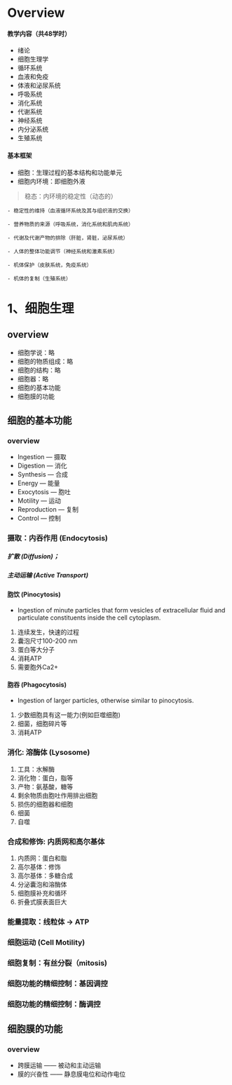 # Overview

#### 教学内容（共48学时）
- 绪论
- 细胞⽣理学
- 循环系统
- ⾎液和免疫
- 体液和泌尿系统
- 呼吸系统
- 消化系统
- 代谢系统
- 神经系统
- 内分泌系统
- ⽣殖系统

#### 基本框架
- 细胞：⽣理过程的基本结构和功能单元
- 细胞内环境：即细胞外液
> 稳态：内环境的稳定性（动态的）
    
    - 稳定性的维持（⾎液循环系统及其与组织液的交换）
    
    - 营养物质的来源（呼吸系统，消化系统和肌⾁系统）
    
    - 代谢及代谢产物的排除（肝脏，肾脏，泌尿系统）
    
    - ⼈体的整体功能调节（神经系统和激素系统）
    
    - 机体保护（⽪肤系统，免疫系统）
    
    - 机体的复制（⽣殖系统）

# 1、细胞生理

## overview
- 细胞学说：略
- 细胞的物质组成：略
- 细胞的结构：略
- 细胞器：略
- 细胞的基本功能
- 细胞膜的功能

## 细胞的基本功能

### overview
- Ingestion — 摄取
- Digestion — 消化
- Synthesis — 合成
- Energy — 能量
- Exocytosis — 胞吐
- Motility — 运动
- Reproduction — 复制
- Control — 控制

### 摄取：内吞作⽤ (Endocytosis)
##### 扩散 (Diffusion)；
##### 主动运输 (Active Transport)

#### 胞饮 (Pinocytosis)
- Ingestion of minute particles that form vesicles of extracellular fluid and particulate constituents inside the cell cytoplasm.
1. 连续发⽣，快速的过程
2. 囊泡尺⼨100-200 nm
3. 蛋⽩等⼤分⼦
4. 消耗ATP
5. 需要胞外Ca2+

#### 胞吞 (Phagocytosis)
- Ingestion of larger particles, otherwise similar to pinocytosis.
1. 少数细胞具有这⼀能⼒(例如巨噬细胞)
2. 细菌，细胞碎⽚等
3. 消耗ATP

### 消化: 溶酶体 (Lysosome)
1. ⼯具：⽔解酶
2. 消化物：蛋⽩，脂等
3. 产物：氨基酸，糖等
4. 剩余物质由胞吐作⽤排出细胞
5. 损伤的细胞器和细胞
6. 细菌
7. ⾃噬

### 合成和修饰: 内质网和高尔基体
1. 内质网：蛋⽩和脂
2. 高尔基体：修饰
3. 高尔基体：多糖合成
4. 分泌囊泡和溶酶体
5. 细胞膜补充和循环
6. 折叠式膜表面巨⼤

### 能量提取：线粒体 -> ATP

### 细胞运动 (Cell Motility)

### 细胞复制：有丝分裂（mitosis)

### 细胞功能的精细控制：基因调控

### 细胞功能的精细控制：酶调控

## 细胞膜的功能

### overview
- 跨膜运输 —— 被动和主动运输
- 膜的兴奋性 —— 静息膜电位和动作电位

